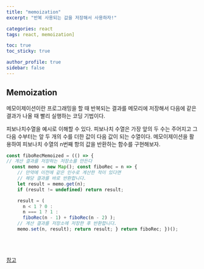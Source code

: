 ```yaml
---
title: "memoization"
excerpt: "반복 사용되는 값을 저장해서 사용하자!"

categories: react
tags: react, memoization]

toc: true
toc_sticky: true

author_profile: true
sidebar: false
---
```


## Memoization

메모이제이션이란 프로그래밍을 할 때 반복되는 결과를 메모리에 저장해서 다음에 같은 결과가 나올 때 빨리 실행하는 코딩 기법이다.

피보나치수열을 예시로 이해할 수 있다. 피보나치 수열은 가장 앞의 두 수는 주어지고 그 다음 수부터는 앞 두 개의 수를 더한 값이 다음 값이 되는 수열이다. 메모이제이션을 활용하여 피보나치 수열의 n번째 항의 값을 반환하는 함수를 구현해보자.

```jsx
const fiboRecMemoized = (() => {
// 계산 결과를 저장하는 저장소를 만든다
  const memo = new Map(); const fiboRec = n => {
    // 만약에 이전에 같은 인수로 계산한 적이 있다면
    // 해당 결과를 바로 반환합니다.
    let result = memo.get(n);
    if (result != undefined) return result;

    result = (
      n < 1 ? 0 :
      n === 1 ? 1 :
      fiboRec(n - 1) + fiboRec(n - 2) );
    // 계산 결과를 저장소에 저장한 후 반환합니다.
    memo.set(n, result); return result; } return fiboRec; })();

```

<br>
<br>

[참고](https://kjwsx23.tistory.com/214)
